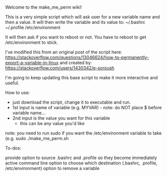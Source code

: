 Welcome to the make_me_perm wiki!

This is a very simple script which will ask user for a new variable name and then a value. It will then write the variable and its value to: ~/.bashrc ~/.profile /etc/environment

It will then ask if you want to reboot or not. You have to reboot to get /etc/environment to stick.

I've modified this from an original post of the script here: https://stackoverflow.com/questions/13046624/how-to-permanently-export-a-variable-in-linux and created by: https://stackoverflow.com/users/1430342/e-soroush

I'm going to keep updating this base script to make it more interactive and useful.

How to use:
- just download the script, change it to executable and run.
- 1st input is name of variable (e.g. MYVAR)
           - note:  do NOT place $ before variable name...
- 2nd input is the value you want for this variable
   - this can be any value you'd like

note:  you need to run sudo if you want the /etc/environment variable to take (e.g. sudo ./make_me_perm.sh

To-dos:

provide option to source .bashrc and .profile so they become immediately active
command line option to choose which destination (.bashrc, .profile, /etc/environment)
option to remove a variable
